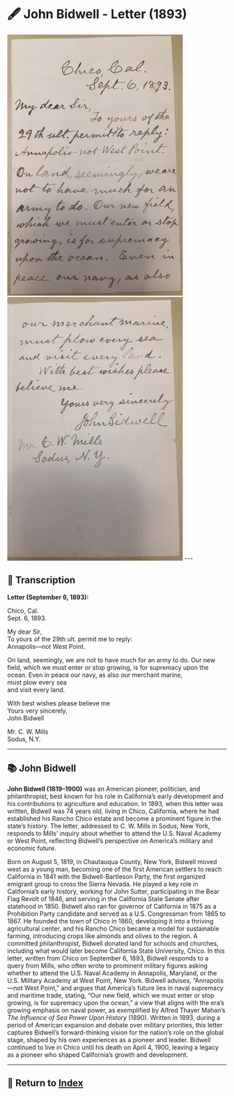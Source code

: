 # 🖋️ John Bidwell - Letter (1893)

<img src="assets/Bidwell_Letter_1.jpg" alt="Bidwell Letter" style="max-width: 80%; height: auto;"/>
<img src="assets/Bidwell_Letter_2.jpg" alt="Bidwell Letter" style="max-width: 80%; height: auto;"/>
---

## 📜 Transcription

**Letter (September 6, 1893):**  

Chico, Cal.  
Sept. 6, 1893.  

My dear Sir,  
To yours of the 29th ult. permit me to reply:  
Annapolis—not West Point.  

On land, seemingly, we are not to have much for an army to do. Our new field, which we must enter or stop growing, is for supremacy upon the ocean. Even in peace our navy, as also our merchant marine,  
must plow every sea  
and visit every land.  

With best wishes please believe me  
Yours very sincerely,  
John Bidwell  

Mr. C. W. Mills  
Sodus, N.Y.  

---

## 📚 John Bidwell

**John Bidwell (1819–1900)** was an American pioneer, politician, and philanthropist, best known for his role in California’s early development and his contributions to agriculture and education. In 1893, when this letter was written, Bidwell was 74 years old, living in Chico, California, where he had established his Rancho Chico estate and become a prominent figure in the state’s history. The letter, addressed to C. W. Mills in Sodus, New York, responds to Mills’ inquiry about whether to attend the U.S. Naval Academy or West Point, reflecting Bidwell’s perspective on America’s military and economic future.

Born on August 5, 1819, in Chautauqua County, New York, Bidwell moved west as a young man, becoming one of the first American settlers to reach California in 1841 with the Bidwell-Bartleson Party, the first organized emigrant group to cross the Sierra Nevada. He played a key role in California’s early history, working for John Sutter, participating in the Bear Flag Revolt of 1846, and serving in the California State Senate after statehood in 1850. Bidwell also ran for governor of California in 1875 as a Prohibition Party candidate and served as a U.S. Congressman from 1865 to 1867. He founded the town of Chico in 1860, developing it into a thriving agricultural center, and his Rancho Chico became a model for sustainable farming, introducing crops like almonds and olives to the region. A committed philanthropist, Bidwell donated land for schools and churches, including what would later become California State University, Chico. In this letter, written from Chico on September 6, 1893, Bidwell responds to a query from Mills, who often wrote to prominent military figures asking whether to attend the U.S. Naval Academy in Annapolis, Maryland, or the U.S. Military Academy at West Point, New York. Bidwell advises, “Annapolis—not West Point,” and argues that America’s future lies in naval supremacy and maritime trade, stating, “Our new field, which we must enter or stop growing, is for supremacy upon the ocean,” a view that aligns with the era’s growing emphasis on naval power, as exemplified by Alfred Thayer Mahan’s *The Influence of Sea Power Upon History* (1890). Written in 1893, during a period of American expansion and debate over military priorities, this letter captures Bidwell’s forward-thinking vision for the nation’s role on the global stage, shaped by his own experiences as a pioneer and leader. Bidwell continued to live in Chico until his death on April 4, 1900, leaving a legacy as a pioneer who shaped California’s growth and development.

---

## 🔗 Return to [Index](index.md)